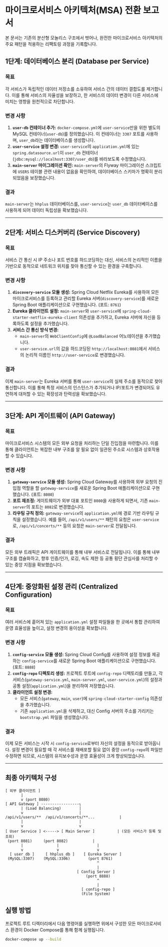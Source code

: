 # 마이크로서비스 아키텍처(MSA) 전환 보고서

본 문서는 기존의 분산형 모놀리스 구조에서 벗어나, 완전한 마이크로서비스 아키텍처의 주요 패턴을 적용하는 리팩토링 과정을 기록합니다.

## 1단계: 데이터베이스 분리 (Database per Service)

### 목표
각 서비스가 독립적인 데이터 저장소를 소유하여 서비스 간의 데이터 결합도를 제거합니다. 이를 통해 서비스의 자율성을 보장하고, 한 서비스의 데이터 변경이 다른 서비스에 미치는 영향을 원천적으로 차단합니다.

### 변경 사항
1.  **`user-db` 컨테이너 추가:** `docker-compose.yml`에 `user-service`만을 위한 별도의 MySQL 컨테이너(`user-db`)를 정의했습니다. 이 컨테이너는 `3307` 포트를 사용하며, `user_db`라는 데이터베이스를 생성합니다.
2.  **`user-service` 설정 변경:** `user-service`의 `application.yml`에 있는 `spring.datasource.url`이 `user_db` 컨테이너(`jdbc:mysql://localhost:3307/user_db`)를 바라보도록 수정했습니다.
3.  **`main-server` 마이그레이션 확인:** `main-server`의 Flyway 마이그레이션 스크립트에 `USERS` 테이블 관련 내용이 없음을 확인하여, 데이터베이스 스키마가 명확히 분리되었음을 보장했습니다.

### 결과
`main-server`는 `hhplus` 데이터베이스를, `user-service`는 `user_db` 데이터베이스를 사용하게 되어 데이터 독립성을 확보했습니다.

---

## 2단계: 서비스 디스커버리 (Service Discovery)

### 목표
서비스 간 통신 시 IP 주소나 포트 번호를 하드코딩하는 대신, 서비스의 논리적인 이름을 기반으로 동적으로 네트워크 위치를 찾아 통신할 수 있는 환경을 구축합니다.

### 변경 사항
1.  **`discovery-service` 모듈 생성:** Spring Cloud Netflix Eureka를 사용하여 모든 마이크로서비스를 등록하고 관리할 Eureka 서버(`discovery-service`)를 새로운 Spring Boot 애플리케이션으로 구현했습니다. (포트: `8761`)
2.  **Eureka 클라이언트 설정:** `main-server`와 `user-service`에 `spring-cloud-starter-netflix-eureka-client` 의존성을 추가하고, Eureka 서버에 자신을 등록하도록 설정을 추가했습니다.
3.  **서비스 간 통신 방식 변경:**
    *   `main-server`의 `WebClientConfig`에 `@LoadBalanced` 어노테이션을 추가했습니다.
    *   `user-service.url`의 값을 하드코딩된 `http://localhost:8081`에서 서비스의 논리적 이름인 `http://user-service`로 변경했습니다.

### 결과
이제 `main-server`는 Eureka 서버를 통해 `user-service`의 실제 주소를 동적으로 찾아 통신합니다. 이를 통해 특정 서비스의 인스턴스가 추가되거나 IP/포트가 변경되어도 유연하게 대처할 수 있는 확장성과 탄력성을 확보했습니다.

---

## 3단계: API 게이트웨이 (API Gateway)

### 목표
마이크로서비스 시스템의 모든 외부 요청을 처리하는 단일 진입점을 마련합니다. 이를 통해 클라이언트는 복잡한 내부 구조를 알 필요 없이 일관된 주소로 시스템과 상호작용할 수 있습니다.

### 변경 사항
1.  **`gateway-service` 모듈 생성:** Spring Cloud Gateway를 사용하여 외부 요청의 진입점 역할을 할 `gateway-service`를 새로운 Spring Boot 애플리케이션으로 구현했습니다. (포트: `8080`)
2.  **포트 재조정:** 게이트웨이가 외부 대표 포트인 `8080`을 사용하게 되면서, 기존 `main-server`의 포트는 `8082`로 변경했습니다.
3.  **라우팅 규칙 정의:** `gateway-service`의 `application.yml`에 경로 기반 라우팅 규칙을 설정했습니다. 예를 들어, `/api/v1/users/**` 패턴의 요청은 `user-service`로, `/api/v1/concerts/**` 등의 요청은 `main-server`로 전달됩니다.

### 결과
모든 외부 트래픽은 API 게이트웨이를 통해 내부 서비스로 전달됩니다. 이를 통해 내부 구조를 캡슐화하고, 향후 인증/인가, 로깅, 속도 제한 등 공통 횡단 관심사를 처리할 수 있는 중앙 지점을 확보했습니다.

---

## 4단계: 중앙화된 설정 관리 (Centralized Configuration)

### 목표
여러 서비스에 흩어져 있는 `application.yml` 설정 파일들을 한 곳에서 통합 관리하여 운영 효율성을 높이고, 설정 변경의 용이성을 확보합니다.

### 변경 사항
1.  **`config-service` 모듈 생성:** Spring Cloud Config를 사용하여 설정 정보를 제공하는 `config-service`를 새로운 Spring Boot 애플리케이션으로 구현했습니다. (포트: `8888`)
2.  **`config-repo` 디렉토리 생성:** 프로젝트 루트에 `config-repo` 디렉토리를 만들고, 각 서비스(`gateway-service.yml`, `main-server.yml`, `user-service.yml`)의 설정과 공통 설정(`application.yml`)을 분리하여 저장했습니다.
3.  **클라이언트 설정 변경:**
    *   모든 서비스(`gateway`, `main`, `user`)에 `spring-cloud-starter-config` 의존성을 추가했습니다.
    *   기존 `application.yml`을 삭제하고, 대신 Config 서버의 주소를 가리키는 `bootstrap.yml` 파일을 생성했습니다.

### 결과
이제 모든 서비스는 시작 시 `config-service`로부터 자신의 설정을 동적으로 받아옵니다. 설정 변경이 필요할 때 각 서비스를 재배포할 필요 없이 중앙 `config-repo`의 파일만 수정하면 되므로, 시스템의 유지보수성과 운영 효율성이 크게 향상되었습니다.

---

## 최종 아키텍처 구성

```
[ 외부 클라이언트 ]
       |
       v (port 8080)
[ API Gateway ] -----------------┐
       | (Load Balancing)        |
       v                         |
/api/v1/users/**  /api/v1/concerts/**...           |
       |                         |
       v                         v
[ User Service ] <-----> [ Main Server ]          | (모든 서비스가 등록 및 조회)
 (port 8081)     (port 8082)           |
       |               |                 |
       v               v                 v
  [ user_db ]     [ hhplus_db ]    [ Eureka Server ]
 (MySQL:3307)    (MySQL:3306)        (port 8761)
                                         ^
                                         |
                                [ Config Server ]
                                    (port 8888)
                                         ^
                                         |
                                  [ config-repo ]
                                  (File System)
```

## 실행 방법

프로젝트 루트 디렉터리에서 다음 명령어를 실행하면 위에서 구성한 모든 마이크로서비스 환경이 Docker Compose를 통해 함께 실행됩니다.

```bash
docker-compose up --build
```

